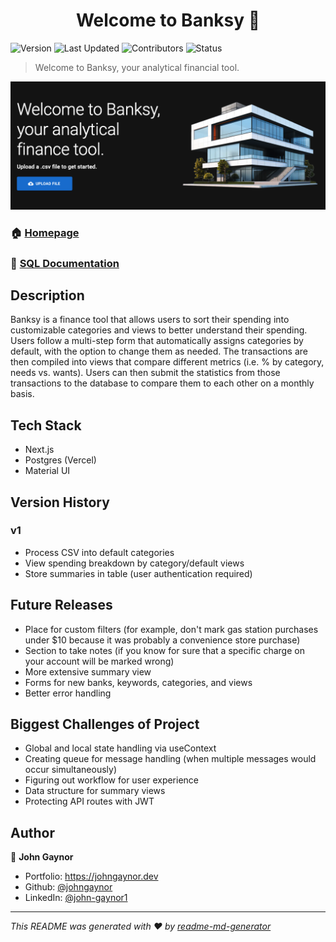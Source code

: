 <h1 align="center">Welcome to Banksy 👋</h1>
<p>
  <img alt="Version" src="https://img.shields.io/badge/version-1.0.0-blue.svg?cacheSeconds=2592000" />
   <img alt="Last Updated" src="https://img.shields.io/badge/last%20updated-November%202023-red" />
   <img alt="Contributors" src="https://img.shields.io/badge/contributors-1-bright%20green">
   <img alt="Status" src="https://img.shields.io/badge/status-stable-bright%20green">
</p>

> Welcome to Banksy, your analytical financial tool.

<p>
<img alt="Homepage Image" src="public/banksy-homepage.png">
</p>

### 🏠 [Homepage](https://banksyy.vercel.app/)

### 📄 [SQL Documentation](https://github.com/johngaynor/banksy-sql)

## Description

Banksy is a finance tool that allows users to sort their spending into customizable categories and views to better understand their spending. Users follow a multi-step form that automatically assigns categories by default, with the option to change them as needed. The transactions are then compiled into views that compare different metrics (i.e. % by category, needs vs. wants). Users can then submit the statistics from those transactions to the database to compare them to each other on a monthly basis.

## Tech Stack

- Next.js
- Postgres (Vercel)
- Material UI

## Version History

### v1

- Process CSV into default categories
- View spending breakdown by category/default views
- Store summaries in table (user authentication required)

## Future Releases

- Place for custom filters (for example, don't mark gas station purchases under $10 because it was probably a convenience store purchase)
- Section to take notes (if you know for sure that a specific charge on your account will be marked wrong)
- More extensive summary view
- Forms for new banks, keywords, categories, and views
- Better error handling

## Biggest Challenges of Project

- Global and local state handling via useContext
- Creating queue for message handling (when multiple messages would occur simultaneously)
- Figuring out workflow for user experience
- Data structure for summary views
- Protecting API routes with JWT

## Author

👤 **John Gaynor**

- Portfolio: https://johngaynor.dev
- Github: [@johngaynor](https://github.com/johngaynor)
- LinkedIn: [@john-gaynor1](https://linkedin.com/in/john-gaynor1)

---

_This README was generated with ❤️ by [readme-md-generator](https://github.com/kefranabg/readme-md-generator)_
